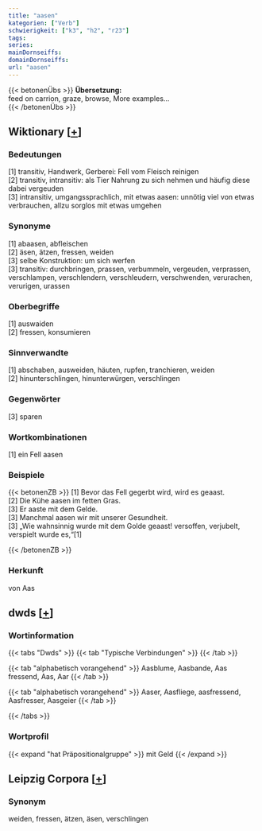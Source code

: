 ```yaml
---
title: "aasen"
kategorien: ["Verb"]
schwierigkeit: ["k3", "h2", "r23"]
tags:
series:
mainDornseiffs:
domainDornseiffs:
url: "aasen"
---
```


{{< betonenÜbs >}}
**Übersetzung:**  
feed on carrion, graze, browse, More examples...  
{{< /betonenÜbs >}}

## Wiktionary [[+](https://de.wiktionary.org/wiki/aasen)]

### Bedeutungen
[1] transitiv, Handwerk, Gerberei: Fell vom Fleisch reinigen  
[2] transitiv, intransitiv: als Tier Nahrung zu sich nehmen und häufig diese dabei vergeuden  
[3] intransitiv, umgangssprachlich, mit etwas aasen: unnötig viel von etwas verbrauchen, allzu sorglos mit etwas umgehen  

### Synonyme
[1] abaasen, abfleischen  
[2] äsen, ätzen, fressen, weiden  
[3] selbe Konstruktion: um sich werfen  
[3] transitiv: durchbringen, prassen, verbummeln, vergeuden, verprassen, verschlampen, verschlendern, verschleudern, verschwenden, verurachen, verurigen, urassen  

### Oberbegriffe
[1] auswaiden  
[2] fressen, konsumieren  

### Sinnverwandte
[1] abschaben, ausweiden, häuten, rupfen, tranchieren, weiden  
[2] hinunterschlingen, hinunterwürgen, verschlingen  

### Gegenwörter
[3] sparen  

### Wortkombinationen
[1] ein Fell aasen  

### Beispiele
{{< betonenZB >}}
[1] Bevor das Fell gegerbt wird, wird es geaast.  
[2] Die Kühe aasen im fetten Gras.  
[3] Er aaste mit dem Gelde.  
[3] Manchmal aasen wir mit unserer Gesundheit.  
[3] „Wie wahnsinnig wurde mit dem Golde geaast! versoffen, verjubelt, verspielt wurde es,“[1]  

{{< /betonenZB >}}
### Herkunft
von Aas  



## dwds [[+](https://www.dwds.de/wb/aasen)]

### Wortinformation
{{< tabs "Dwds" >}}
{{< tab "Typische Verbindungen" >}}
{{< /tab >}}

{{< tab "alphabetisch vorangehend" >}}
Aasblume, Aasbande, Aas fressend, Aas, Aar
{{< /tab >}}

{{< tab "alphabetisch vorangehend" >}}
Aaser, Aasfliege, aasfressend, Aasfresser, Aasgeier
{{< /tab >}}

{{< /tabs >}}

### Wortprofil
{{< expand "hat Präpositionalgruppe" >}} mit Geld {{< /expand >}}

## Leipzig Corpora [[+](https://corpora.uni-leipzig.de/en/res?word=aasen&corpusId=deu_newscrawl-public_2018)]


### Synonym
weiden, fressen, ätzen, äsen, verschlingen

